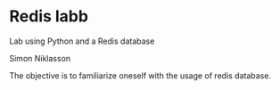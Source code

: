 # Redis labb
Lab using Python and a Redis database

Simon Niklasson

The objective is to familiarize oneself with the usage of redis database.
